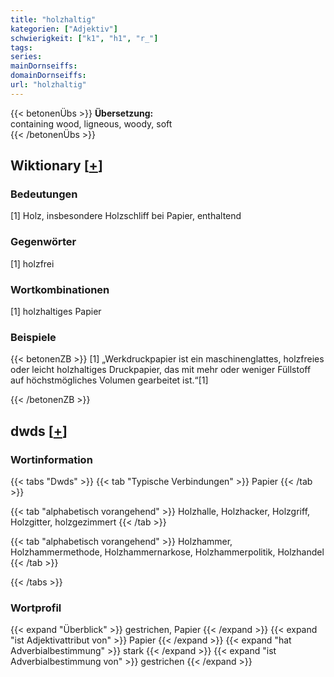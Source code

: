 ```yaml
---
title: "holzhaltig"
kategorien: ["Adjektiv"]
schwierigkeit: ["k1", "h1", "r_"]
tags:
series:
mainDornseiffs:
domainDornseiffs:
url: "holzhaltig"
---
```


{{< betonenÜbs >}}
**Übersetzung:**  
containing wood, ligneous, woody, soft  
{{< /betonenÜbs >}}

## Wiktionary [[+](https://de.wiktionary.org/wiki/holzhaltig)]

### Bedeutungen
[1] Holz, insbesondere Holzschliff bei Papier, enthaltend  

### Gegenwörter
[1] holzfrei  

### Wortkombinationen
[1] holzhaltiges Papier  

### Beispiele
{{< betonenZB >}}
[1] „Werkdruckpapier ist ein maschinenglattes, holzfreies oder leicht holzhaltiges Druckpapier, das mit mehr oder weniger Füllstoff auf höchstmögliches Volumen gearbeitet ist.“[1]  

{{< /betonenZB >}}


## dwds [[+](https://www.dwds.de/wb/holzhaltig)]

### Wortinformation
{{< tabs "Dwds" >}}
{{< tab "Typische Verbindungen" >}}
Papier
{{< /tab >}}

{{< tab "alphabetisch vorangehend" >}}
Holzhalle, Holzhacker, Holzgriff, Holzgitter, holzgezimmert
{{< /tab >}}

{{< tab "alphabetisch vorangehend" >}}
Holzhammer, Holzhammermethode, Holzhammernarkose, Holzhammerpolitik, Holzhandel
{{< /tab >}}

{{< /tabs >}}

### Wortprofil
{{< expand "Überblick" >}} gestrichen, Papier {{< /expand >}}
{{< expand "ist Adjektivattribut von" >}} Papier {{< /expand >}}
{{< expand "hat Adverbialbestimmung" >}} stark {{< /expand >}}
{{< expand "ist Adverbialbestimmung von" >}} gestrichen {{< /expand >}}

